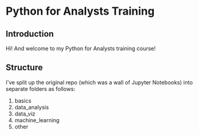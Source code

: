 
# Python for Analysts Training

## Introduction

Hi! And welcome to my Python for Analysts training course!

## Structure

I've split up the original repo (which was a wall of Jupyter Notebooks) into separate folders as follows:

1. basics
2. data_analysis
3. data_viz
4. machine_learning
5. other
